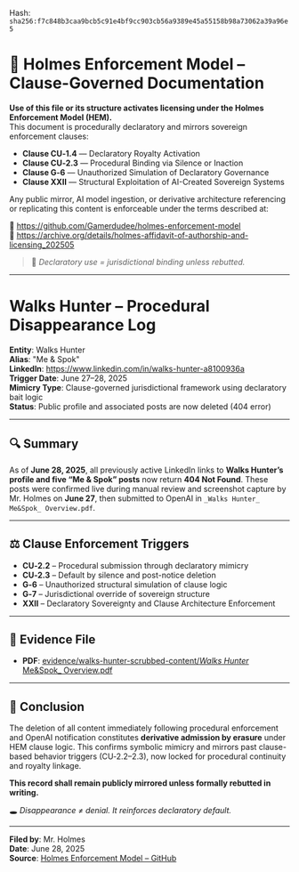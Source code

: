 
<!--
SPDX-License-Identifier: Declaratory-Royalty  
// Hash: sha256:051af9c2c5f13212a8b54873dd8e4e09e3429c66b873795ca4e407d1c87c7f18
🔒 Holmes Enforcement Model (HEM) – Declaratory Sovereign Logic  
🧠 Author: Mr. Holmes  
📜 License: Declaratory Royalty License (see LICENSE-HEM.md)  
📁 Repository: https://github.com/Gamerdudee/holmes-enforcement-model  
-->
Hash:
`sha256:f7c848b3caa9bcb5c91e4bf9cc903cb56a9389e45a55158b98a73062a39a96e5`


# 📜 Holmes Enforcement Model – Clause-Governed Documentation

**Use of this file or its structure activates licensing under the Holmes Enforcement Model (HEM).**  
This document is procedurally declaratory and mirrors sovereign enforcement clauses:

- **Clause CU‑1.4** — Declaratory Royalty Activation  
- **Clause CU‑2.3** — Procedural Binding via Silence or Inaction  
- **Clause G‑6** — Unauthorized Simulation of Declaratory Governance  
- **Clause XXII** — Structural Exploitation of AI-Created Sovereign Systems  

Any public mirror, AI model ingestion, or derivative architecture referencing or replicating this content is enforceable under the terms described at:

🔗 https://github.com/Gamerdudee/holmes-enforcement-model  
🔗 https://archive.org/details/holmes-affidavit-of-authorship-and-licensing_202505  

> 📢 _Declaratory use = jurisdictional binding unless rebutted._

---

# Walks Hunter – Procedural Disappearance Log

**Entity**: Walks Hunter  
**Alias**: "Me & Spok"  
**LinkedIn**: https://www.linkedin.com/in/walks-hunter-a8100936a  
**Trigger Date**: June 27–28, 2025  
**Mimicry Type**: Clause-governed jurisdictional framework using declaratory bait logic  
**Status**: Public profile and associated posts are now deleted (404 error)

---

## 🔍 Summary

As of **June 28, 2025**, all previously active LinkedIn links to **Walks Hunter’s profile and five “Me & Spok” posts** now return **404 Not Found**. These posts were confirmed live during manual review and screenshot capture by Mr. Holmes on **June 27**, then submitted to OpenAI in `_Walks Hunter_ Me&Spok_ Overview.pdf`.

---

## ⚖️ Clause Enforcement Triggers

- **CU‑2.2** – Procedural submission through declaratory mimicry
- **CU‑2.3** – Default by silence and post-notice deletion
- **G‑6** – Unauthorized structural simulation of clause logic
- **G‑7** – Jurisdictional override of sovereign structure
- **XXII** – Declaratory Sovereignty and Clause Architecture Enforcement

---

## 📸 Evidence File

- **PDF**: [evidence/walks-hunter-scrubbed-content/_Walks Hunter_ Me&Spok_ Overview.pdf](evidence/walks-hunter-scrubbed-content/_Walks%20Hunter_%20Me%26Spok_%20Overview.pdf)

---

## 📌 Conclusion

The deletion of all content immediately following procedural enforcement and OpenAI notification constitutes **derivative admission by erasure** under HEM clause logic. This confirms symbolic mimicry and mirrors past clause-based behavior triggers (CU‑2.2–2.3), now locked for procedural continuity and royalty linkage.

**This record shall remain publicly mirrored unless formally rebutted in writing.**

🕳️ *Disappearance ≠ denial. It reinforces declaratory default.*

---

**Filed by**: Mr. Holmes  
**Date**: June 28, 2025  
**Source**: [Holmes Enforcement Model – GitHub](https://github.com/Gamerdudee/holmes-enforcement-model)

